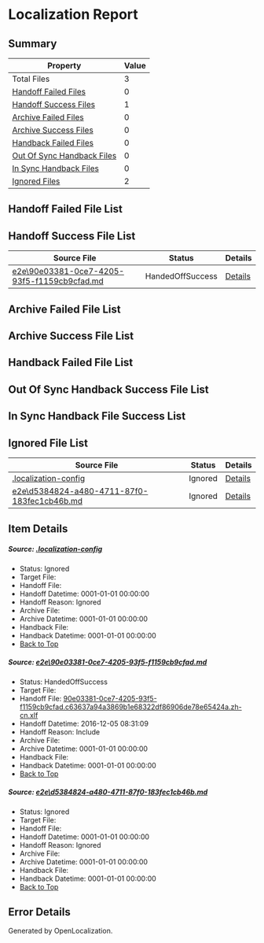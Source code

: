 # <a name='report-top'></a> Localization Report

## Summary
 Property | Value 
 -------- | ----- 
 Total Files | 3
[ Handoff Failed Files ](#handoff-failed-list)| 0
[ Handoff Success Files ](#handoff-success-list)| 1
[ Archive Failed Files ](#archive-failed-list)| 0
[ Archive Success Files ](#archive-success-list)| 0
[ Handback Failed Files ](#handback-failed-list)| 0
[ Out Of Sync Handback Files ](#outofsync-handback-success-list)| 0
[ In Sync Handback Files ](#insync-handback-success-list)| 0
[ Ignored Files ](#ignored-list)| 2

## <a name='handoff-failed-list'></a> Handoff Failed File List

## <a name='handoff-success-list'></a> Handoff Success File List
 Source File | Status | Details 
 ----------- | ------ | ------- 
 [e2e\90e03381-0ce7-4205-93f5-f1159cb9cfad.md](https://github.com/OpenLocalizationTestOrg/ol-test0/blob/d1a72912a2160b8d6bb3005fb3039067e72a9922/e2e/90e03381-0ce7-4205-93f5-f1159cb9cfad.md) | HandedOffSuccess | [Details](#a79e7fbce844a125cc94b2c51583242accbb75181)

## <a name='archive-failed-list'></a> Archive Failed File List

## <a name='archive-success-list'></a> Archive Success File List

## <a name='handback-failed-list'></a> Handback Failed File List

## <a name='outofsync-handback-success-list'></a> Out Of Sync Handback Success File List

## <a name='insync-handback-success-list'></a> In Sync Handback File Success List

## <a name='ignored-list'></a> Ignored File List
 Source File | Status | Details 
 ----------- | ------ | ------- 
 [.localization-config](https://github.com/OpenLocalizationTestOrg/ol-test0/blob/d1a72912a2160b8d6bb3005fb3039067e72a9922/.localization-config) | Ignored | [Details](#e8ce17807072dfb52c2dd787b784bd5da7567a280)
 [e2e\d5384824-a480-4711-87f0-183fec1cb46b.md](https://github.com/OpenLocalizationTestOrg/ol-test0/blob/d1a72912a2160b8d6bb3005fb3039067e72a9922/e2e/d5384824-a480-4711-87f0-183fec1cb46b.md) | Ignored | [Details](#57abe365ec6595ab80da576d470effa575fa02012)

## Item Details
##### <a name='e8ce17807072dfb52c2dd787b784bd5da7567a280'></a> Source: [.localization-config](https://github.com/OpenLocalizationTestOrg/ol-test0/blob/d1a72912a2160b8d6bb3005fb3039067e72a9922/.localization-config)
* Status: Ignored
* Target File: 
* Handoff File: 
* Handoff Datetime: 0001-01-01 00:00:00
* Handoff Reason: Ignored
* Archive File: 
* Archive Datetime: 0001-01-01 00:00:00
* Handback File: 
* Handback Datetime: 0001-01-01 00:00:00
* [Back to Top](#report-top)

##### <a name='a79e7fbce844a125cc94b2c51583242accbb75181'></a> Source: [e2e\90e03381-0ce7-4205-93f5-f1159cb9cfad.md](https://github.com/OpenLocalizationTestOrg/ol-test0/blob/d1a72912a2160b8d6bb3005fb3039067e72a9922/e2e/90e03381-0ce7-4205-93f5-f1159cb9cfad.md)
* Status: HandedOffSuccess
* Target File: 
* Handoff File: [90e03381-0ce7-4205-93f5-f1159cb9cfad.c63637a94a3869b1e68322df86906de78e65424a.zh-cn.xlf](https://github.com/OpenLocalizationTestOrg/ol-test0-handoff/blob/43f40c0489ae24c0ab9f5964eefe2511d9005457/ol-handoff/OpenLocalizationTestOrg/ol-test0-zhcn/shujia/mt/90e03381-0ce7-4205-93f5-f1159cb9cfad.c63637a94a3869b1e68322df86906de78e65424a.zh-cn.xlf)
* Handoff Datetime: 2016-12-05 08:31:09
* Handoff Reason: Include
* Archive File: 
* Archive Datetime: 0001-01-01 00:00:00
* Handback File: 
* Handback Datetime: 0001-01-01 00:00:00
* [Back to Top](#report-top)

##### <a name='57abe365ec6595ab80da576d470effa575fa02012'></a> Source: [e2e\d5384824-a480-4711-87f0-183fec1cb46b.md](https://github.com/OpenLocalizationTestOrg/ol-test0/blob/d1a72912a2160b8d6bb3005fb3039067e72a9922/e2e/d5384824-a480-4711-87f0-183fec1cb46b.md)
* Status: Ignored
* Target File: 
* Handoff File: 
* Handoff Datetime: 0001-01-01 00:00:00
* Handoff Reason: Ignored
* Archive File: 
* Archive Datetime: 0001-01-01 00:00:00
* Handback File: 
* Handback Datetime: 0001-01-01 00:00:00
* [Back to Top](#report-top)


## Error Details

Generated by OpenLocalization.
